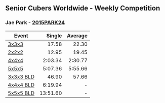 ## Senior Cubers Worldwide - Weekly Competition
### Jae Park - [2015PARK24](https://www.worldcubeassociation.org/persons/2015PARK24)

| Event | Single | Average |
| -- | --: | --: |
| [3x3x3](jae_park/333.md) | 17.58 | 22.30 |
| [2x2x2](jae_park/222.md) | 12.95 | 19.45 |
| [4x4x4](jae_park/444.md) | 2:03.34 | 2:30.77 |
| [5x5x5](jae_park/555.md) | 5:07.36 | 5:55.66 |
| [3x3x3 BLD](jae_park/333bf.md) | 46.90 | 57.66 |
| [4x4x4 BLD](jae_park/444bf.md) | 6:19.94 | - |
| [5x5x5 BLD](jae_park/555bf.md) | 13:51.60 | - |

<!-- Global site tag (gtag.js) - Google Analytics -->
<script async src="https://www.googletagmanager.com/gtag/js?id=UA-86348435-3"></script>
<script>window.dataLayer = window.dataLayer || []; function gtag() {dataLayer.push(arguments);} gtag('js', new Date()); gtag('config', 'UA-86348435-3');</script>
